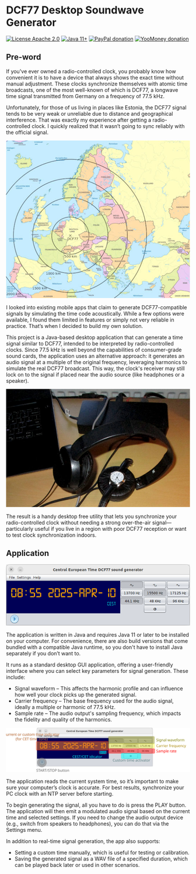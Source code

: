 # DCF77 Desktop Soundwave Generator

[![License Apache 2.0](https://img.shields.io/badge/license-Apache%20License%202.0-green.svg)](http://www.apache.org/licenses/LICENSE-2.0)
[![Java 11+](https://img.shields.io/badge/java-11%2b-green.svg)](https://bell-sw.com/pages/downloads/#jdk-21-lts)
[![PayPal donation](https://img.shields.io/badge/donation-PayPal-cyan.svg)](https://www.paypal.com/cgi-bin/webscr?cmd=_s-xclick&hosted_button_id=AHWJHJFBAWGL2)
[![YooMoney donation](https://img.shields.io/badge/donation-Yoo.money-blue.svg)](https://yoomoney.ru/to/41001158080699)

## Pre-word

If you've ever owned a radio-controlled clock, you probably know how convenient it is to have a device that always shows
the exact time without manual adjustment. These clocks synchronize themselves with atomic time broadcasts, one of the
most well-known of which is DCF77, a longwave time signal transmitted from Germany on a frequency of 77.5 kHz.

Unfortunately, for those of us living in places like Estonia, the DCF77 signal tends to be very weak or unreliable due
to distance and geographical interference. That was exactly my experience after getting a radio-controlled clock. I
quickly realized that it wasn’t going to sync reliably with the official signal.

![DCF77 Europe map](assets/Europe_DCF77_de.jpg)

I looked into existing mobile apps that claim to generate DCF77-compatible signals by simulating the time code
acoustically. While a few options were available, I found them limited in features or simply not very reliable in
practice. That’s when I decided to build my own solution.

This project is a Java-based desktop application that can generate a time signal similar to DCF77, intended to be
interpreted by radio-controlled clocks. Since 77.5 kHz is well beyond the capabilities of consumer-grade sound cards,
the application uses an alternative approach: it generates an audio signal at a multiple of the original frequency,
leveraging harmonics to simulate the real DCF77 broadcast. This way, the clock's receiver may still lock on to the
signal if placed near the audio source (like headphones or a speaker).

![Headphones as an antenna](assets/dcf77_application_in_action.jpg)

The result is a handy desktop free utility that lets you synchronize your radio-controlled clock without needing a
strong
over-the-air signal—particularly useful if you live in a region with poor DCF77 reception or want to test clock
synchronization indoors.

## Application

![Application look](assets/applook.png)

The application is written in Java and requires Java 11 or later to be installed on your computer. For convenience,
there are also build versions that come bundled with a compatible Java runtime, so you don't have to install Java
separately if you don’t want to.

It runs as a standard desktop GUI application, offering a user-friendly interface where you can select key parameters
for signal generation. These include:

- Signal waveform – This affects the harmonic profile and can influence how well your clock picks up the generated
  signal.
- Carrier frequency – The base frequency used for the audio signal, ideally a multiple or harmonic of 77.5 kHz.
- Sample rate – The audio output's sampling frequency, which impacts the fidelity and quality of the harmonics.

![GUI elements](assets/gui_elements.svg)

The application reads the current system time, so it’s important to make sure your computer’s clock is accurate. For
best results, synchronize your PC clock with an NTP server before starting.

To begin generating the signal, all you have to do is press the PLAY button. The application will then emit a modulated
audio signal based on the current time and selected settings. If you need to change the audio output device (e.g.,
switch from speakers to headphones), you can do that via the Settings menu.

In addition to real-time signal generation, the app also supports:

- Setting a custom time manually, which is useful for testing or calibration.
- Saving the generated signal as a WAV file of a specified duration, which can be played back later or used in other
  scenarios.
